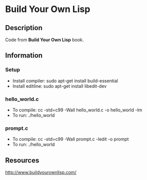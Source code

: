 <h1>Build Your Own Lisp</h1>

<h2>Description</h2>

Code from <strong>Build Your Own Lisp</strong> book.

<h2>Information</h2>

<h3>Setup</h3>
<ul>
  <li>
    Install compiler: sudo apt-get install build-essential
  </li>
  <li>
    Install editline: sudo apt-get install libedit-dev
  </li>
</ul>

<h3>hello_world.c</h3>
<ul>
  <li>To compile: cc -std=c99 -Wall hello_world.c -o hello_world -lm
  </li>
  <li>To run: ./hello_world</li>
</ul>

<h3>prompt.c</h3>
<ul>
  <li>To compile: cc -std=c99 -Wall prompt.c -ledit -o prompt
  </li>
  <li>To run: ./hello_world</li>
</ul>

<h2>Resources</h2>

<p><a href="http://www.buildyourownlisp.com/">http://www.buildyourownlisp.com/</a></p>
